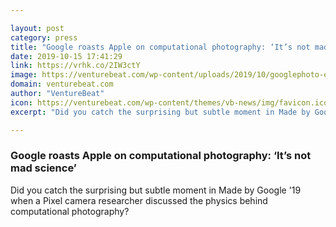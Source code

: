 ```yaml
---

layout: post
category: press
title: "Google roasts Apple on computational photography: ‘It’s not mad science’"
date: 2019-10-15 17:41:29
link: https://vrhk.co/2IW3ctY
image: https://venturebeat.com/wp-content/uploads/2019/10/googlephoto-e1571160851327.jpg?w=1200&strip=all
domain: venturebeat.com
author: "VentureBeat"
icon: https://venturebeat.com/wp-content/themes/vb-news/img/favicon.ico
excerpt: "Did you catch the surprising but subtle moment in Made by Google '19 when a Pixel camera researcher discussed the physics behind computational photography?"

---
```


### Google roasts Apple on computational photography: ‘It’s not mad science’

Did you catch the surprising but subtle moment in Made by Google '19 when a Pixel camera researcher discussed the physics behind computational photography?